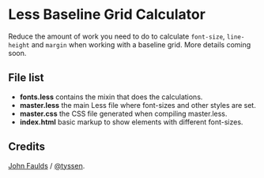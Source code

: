 # Less Baseline Grid Calculator

Reduce the amount of work you need to do to calculate <code>font-size</code>, <code>line-height</code> and <code>margin</code> when working with a baseline grid. More details coming soon.

## File list

- **fonts.less** contains the mixin that does the calculations.
- **master.less** the main Less file where font-sizes and other styles are set.
- **master.css** the CSS file generated when compiling master.less.
- **index.html** basic markup to show elements with different font-sizes.

## Credits

[John Faulds](http://www.tyssendesign.com.au/) / [@tyssen](http://twitter.com/tyssen/).